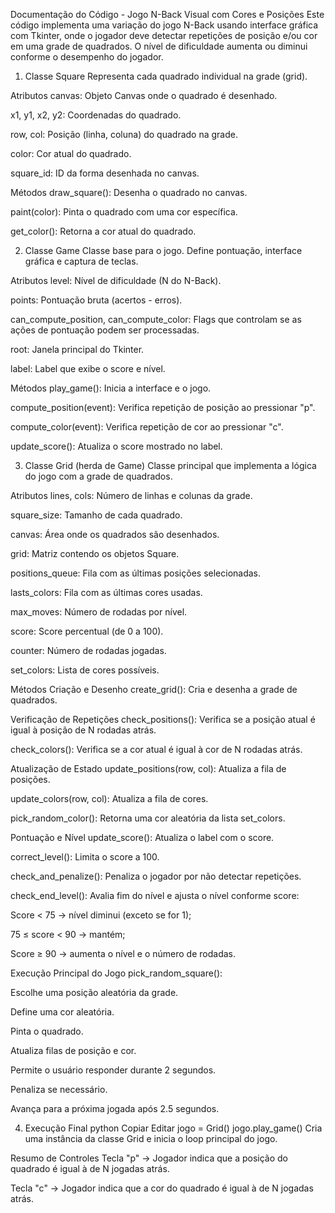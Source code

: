 Documentação do Código - Jogo N-Back Visual com Cores e Posições
Este código implementa uma variação do jogo N-Back usando interface gráfica com Tkinter, onde o jogador deve detectar repetições de posição e/ou cor em uma grade de quadrados. O nível de dificuldade aumenta ou diminui conforme o desempenho do jogador.

1. Classe Square
Representa cada quadrado individual na grade (grid).

Atributos
canvas: Objeto Canvas onde o quadrado é desenhado.

x1, y1, x2, y2: Coordenadas do quadrado.

row, col: Posição (linha, coluna) do quadrado na grade.

color: Cor atual do quadrado.

square_id: ID da forma desenhada no canvas.

Métodos
draw_square(): Desenha o quadrado no canvas.

paint(color): Pinta o quadrado com uma cor específica.

get_color(): Retorna a cor atual do quadrado.

2. Classe Game
Classe base para o jogo. Define pontuação, interface gráfica e captura de teclas.

Atributos
level: Nível de dificuldade (N do N-Back).

points: Pontuação bruta (acertos - erros).

can_compute_position, can_compute_color: Flags que controlam se as ações de pontuação podem ser processadas.

root: Janela principal do Tkinter.

label: Label que exibe o score e nível.

Métodos
play_game(): Inicia a interface e o jogo.

compute_position(event): Verifica repetição de posição ao pressionar "p".

compute_color(event): Verifica repetição de cor ao pressionar "c".

update_score(): Atualiza o score mostrado no label.

3. Classe Grid (herda de Game)
Classe principal que implementa a lógica do jogo com a grade de quadrados.

Atributos
lines, cols: Número de linhas e colunas da grade.

square_size: Tamanho de cada quadrado.

canvas: Área onde os quadrados são desenhados.

grid: Matriz contendo os objetos Square.

positions_queue: Fila com as últimas posições selecionadas.

lasts_colors: Fila com as últimas cores usadas.

max_moves: Número de rodadas por nível.

score: Score percentual (de 0 a 100).

counter: Número de rodadas jogadas.

set_colors: Lista de cores possíveis.

Métodos
Criação e Desenho
create_grid(): Cria e desenha a grade de quadrados.

Verificação de Repetições
check_positions(): Verifica se a posição atual é igual à posição de N rodadas atrás.

check_colors(): Verifica se a cor atual é igual à cor de N rodadas atrás.

Atualização de Estado
update_positions(row, col): Atualiza a fila de posições.

update_colors(row, col): Atualiza a fila de cores.

pick_random_color(): Retorna uma cor aleatória da lista set_colors.

Pontuação e Nível
update_score(): Atualiza o label com o score.

correct_level(): Limita o score a 100.

check_and_penalize(): Penaliza o jogador por não detectar repetições.

check_end_level(): Avalia fim do nível e ajusta o nível conforme score:

Score < 75 → nível diminui (exceto se for 1);

75 ≤ score < 90 → mantém;

Score ≥ 90 → aumenta o nível e o número de rodadas.

Execução Principal do Jogo
pick_random_square():

Escolhe uma posição aleatória da grade.

Define uma cor aleatória.

Pinta o quadrado.

Atualiza filas de posição e cor.

Permite o usuário responder durante 2 segundos.

Penaliza se necessário.

Avança para a próxima jogada após 2.5 segundos.

4. Execução Final
python
Copiar
Editar
jogo = Grid()
jogo.play_game()
Cria uma instância da classe Grid e inicia o loop principal do jogo.

Resumo de Controles
Tecla "p" → Jogador indica que a posição do quadrado é igual à de N jogadas atrás.

Tecla "c" → Jogador indica que a cor do quadrado é igual à de N jogadas atrás.
